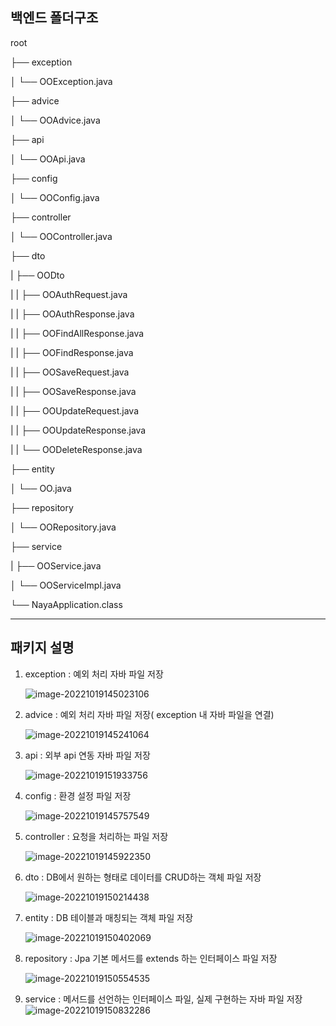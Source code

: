 ## 백엔드 폴더구조

root

├── exception 

│   └── OOException.java

├── advice 

│   └── OOAdvice.java

├── api

│   └── OOApi.java

├── config 

│   └── OOConfig.java

├── controller 

│   └── OOController.java

├── dto 

|   ├── OODto 

|   |   ├── OOAuthRequest.java

|   |   ├── OOAuthResponse.java

|   |   ├── OOFindAllResponse.java

|   |   ├── OOFindResponse.java

|   |   ├── OOSaveRequest.java

|   |   ├── OOSaveResponse.java

|   |   ├── OOUpdateRequest.java

|   |   ├── OOUpdateResponse.java

|   |   └── OODeleteResponse.java

├── entity 

│   └── OO.java

├── repository 

│   └── OORepository.java

├── service 

|   ├── OOService.java

│   └── OOServiceImpl.java

└── NayaApplication.class



---------------------------------------------------------------------------------------------------------------------------------------

## 패키지 설명

1. exception : 예외 처리 자바 파일 저장

   ![image-20221019145023106](./images/exception.png)

2. advice :  예외 처리 자바 파일 저장( exception 내 자바 파일을 연결)

   ![image-20221019145241064](./images/advice.png)

3. api : 외부 api 연동 자바 파일 저장

   ![image-20221019151933756](./images/api.png)

4. config : 환경 설정 파일 저장

   ![image-20221019145757549](./images/config.png)

5. controller :  요청을 처리하는 파일 저장

   ![image-20221019145922350](./images/controller.png)

6. dto : DB에서 원하는 형태로 데이터를 CRUD하는 객체 파일 저장

   ![image-20221019150214438](./images/dto.png)

7. entity : DB 테이블과 매칭되는 객체 파일 저장

   ![image-20221019150402069](./images/entity.png)

8. repository : Jpa 기본 메서드를 extends 하는 인터페이스 파일 저장

   ![image-20221019150554535](./images/repository.png)

9. service : 메서드를 선언하는 인터페이스 파일, 실제 구현하는 자바 파일 저장
   ![image-20221019150832286](./images/service.png)
